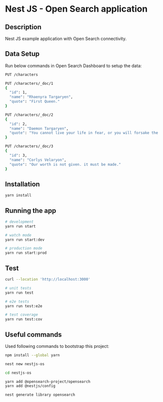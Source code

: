 # Nest JS - Open Search application

## Description

Nest JS example application with Open Search connectivity.

## Data Setup

Run below commands in Open Search Dashboard to setup the data:

```bash
PUT /characters

PUT /characters/_doc/1
{
  "id": 1,
  "name": "Rhaenyra Targaryen",
  "quote": "First Queen."
}

PUT /characters/_doc/2
{
  "id": 2,
  "name": "Daemon Targaryen",
  "quote": "You cannot live your life in fear, or you will forsake the best parts of it."
}

PUT /characters/_doc/3
{
  "id": 3,
  "name": "Corlys Velaryon",
  "quote": "Our worth is not given. it must be made."
}
```

## Installation

```bash
yarn install
```

## Running the app

```bash
# development
yarn run start

# watch mode
yarn run start:dev

# production mode
yarn run start:prod
```

## Test

```bash
curl --location 'http://localhost:3000'
```

```bash
# unit tests
yarn run test

# e2e tests
yarn run test:e2e

# test coverage
yarn run test:cov
```

## Useful commands

Used following commands to bootstrap this project:

```bash
npm install --global yarn

nest new nestjs-os

cd nestjs-os

yarn add @opensearch-project/opensearch
yarn add @nestjs/config

nest generate library opensearch
```
